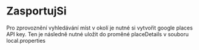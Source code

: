 # ZasportujSi


Pro zprovoznění vyhledávání míst v okolí je nutné si vytvořit google places API key. Ten je následně nutné uložit do proměné placeDetails v souboru local.properties
